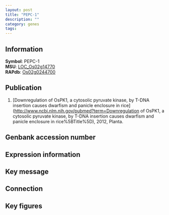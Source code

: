 ```yaml
---
layout: post
title: "PEPC-1"
description: ""
category: genes
tags: 
---
```


## Information
__Symbol__: PEPC-1  
__MSU__: [LOC_Os02g14770](http://rice.plantbiology.msu.edu/cgi-bin/ORF_infopage.cgi?orf=LOC_Os02g14770)  
__RAPdb__: [Os02g0244700](http://rapdb.dna.affrc.go.jp/viewer/gbrowse_details/irgsp1?name=Os02g0244700)  

## Publication
1. [Downregulation of OsPK1, a cytosolic pyruvate kinase, by T-DNA insertion causes dwarfism and panicle enclosure in rice](http://www.ncbi.nlm.nih.gov/pubmed?term=Downregulation of OsPK1, a cytosolic pyruvate kinase, by T-DNA insertion causes dwarfism and panicle enclosure in rice%5BTitle%5D), 2012, Planta.

## Genbank accession number

## Expression information

## Key message

## Connection

## Key figures



